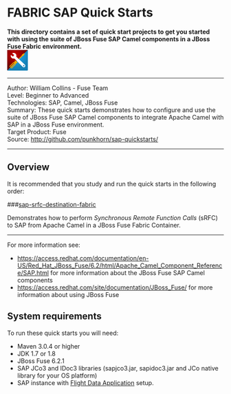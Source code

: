 FABRIC SAP Quick Starts  
=====================  
 **This directory contains a set of quick start projects to get you started with using the suite of JBoss Fuse SAP Camel components in a JBoss Fuse Fabric environment.**  
![SAP Tool Suite](../sap_tool_suite.png "SAP Tool Suite")

***  
Author: William Collins - Fuse Team  
Level: Beginner to Advanced  
Technologies: SAP, Camel, JBoss Fuse  
Summary: These quick starts demonstrates how to configure and use the suite of JBoss Fuse SAP Camel components to integrate Apache Camel with SAP in a JBoss Fuse environment.       
Target Product: Fuse  
Source: <http://github.com/punkhorn/sap-quickstarts/>  

***  

Overview  
--------  

It is recommended that you study and run the quick starts in the following order:  

###[sap-srfc-destination-fabric](sap-srfc-destination-fabric/README.md)  

Demonstrates how to perform *Synchronous Remote Function Calls* (sRFC) to SAP from Apache Camel in a JBoss Fuse Fabric Container.   
  
-----
For more information see:

* <https://access.redhat.com/documentation/en-US/Red_Hat_JBoss_Fuse/6.2/html/Apache_Camel_Component_Reference/SAP.html> for more information about the JBoss Fuse SAP Camel components 
* <https://access.redhat.com/site/documentation/JBoss_Fuse/> for more information about using JBoss Fuse

System requirements
-------------------

To run these quick starts you will need:

* Maven 3.0.4 or higher
* JDK 1.7 or 1.8
* JBoss Fuse 6.2.1
* SAP JCo3 and IDoc3 libraries (sapjco3.jar, sapidoc3.jar and JCo native library for your OS platform)
* SAP instance with [Flight Data Application](http://help.sap.com/saphelp_erp60_sp/helpdata/en/db/7c623cf568896be10000000a11405a/content.htm) setup.
  